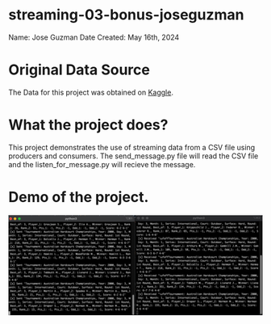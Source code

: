 # streaming-03-bonus-joseguzman
Name: Jose Guzman
Date Created: May 16th, 2024 

# Original Data Source
The Data for this project was obtained on [Kaggle](https://www.kaggle.com/datasets/dissfya/atp-tennis-2000-2023daily-pull). 

# What the project does? 
This project demonstrates the use of streaming data from a CSV file using producers and consumers. The send_message.py file will read the CSV file and the listen_for_message.py will recieve the message.  

# Demo of the project. 

![Screenshot of the project in progress](atp_tennis.png)
